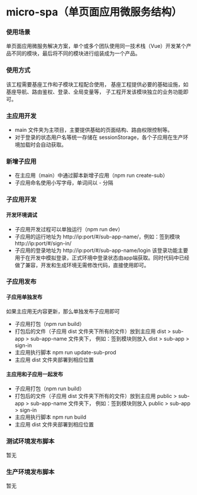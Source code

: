 # micro-spa（单页面应用微服务结构）

### 使用场景
单页面应用微服务解决方案，单个或多个团队使用同一技术栈（Vue）开发某个产品不同的模块，最后将不同的模块进行组装成为一个产品。

### 使用方式
该工程需要基座工作和子模块工程配合使用，
基座工程提供必要的基础设施，如基座导航、路由鉴权、登录、全局变量等，
子工程开发该模块独立的业务功能即可。

### 主应用开发
- main 文件夹为主项目，主要提供基础的页面结构、路由权限控制等。
- 对于登录的状态用户名等统一存储在 sessionStorage，各个子应用在生产环境加载时会自动获取。

### 新增子应用
- 在主应用（main）中通过脚本新增子应用（npm run create-sub）
- 子应用命名使用小写字母，单词间以 - 分隔

### 子应用开发
#### 开发环境调试
- 子应用开发过程可以单独运行（npm run dev）
- 子应用的运行地址为 http://ip:port/#/sub-app-name/，例如：签到模块 http://ip:port/#/sign-in/
- 子应用的登录地址为 http://ip:port/#/sub-app-name/login 该登录功能主要用于在开发中模拟登录，正式环境中登录状态由app端获取。同时代码中已经做了兼容，开发和生成环境无需修改代码，直接使用即可。

### 子应用发布
#### 子应用单独发布
如果主应用无内容更新，那么单独发布子应用即可
- 子应用打包（npm run build）
- 打包后的文件（子应用 dist 文件夹下所有的文件）放到主应用 dist > sub-app > sub-app-name 文件夹下， 例如：签到模块则放入 dist > sub-app > sign-in
- 主应用执行脚本 npm run update-sub-prod
- 主应用 dist 文件夹部署到相应位置
#### 主应用和子应用一起发布
- 子应用打包（npm run build）
- 打包后的文件（子应用 dist 文件夹下所有的文件）放到主应用 public > sub-app > sub-app-name 文件夹下， 例如：签到模块则放入 public > sub-app  > sign-in
- 主应用执行脚本 npm run build
- 主应用 dist 文件夹部署到相应位置


### 测试环境发布脚本
暂无

### 生产环境发布脚本
暂无
